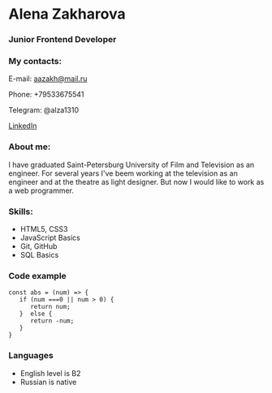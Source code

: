 # Alena Zakharova

### Junior Frontend Developer

### My contacts:

E-mail: aazakh@mail.ru

Phone: +79533675541

Telegram: @alza1310

[LinkedIn](https://www.linkedin.com/in/alena-zakharova-08442721a/)

### About me:

I have graduated Saint-Petersburg University of Film and Television as an engineer. For several years I've beem working at the television as an engineer and at the theatre as light designer. But now I would like to work as a web programmer.

### Skills:

-   HTML5, CSS3
-   JavaScript Basics
-   Git, GitHub
-   SQL Basics

### Code example

```
const abs = (num) => {
   if (num ===0 || num > 0) {
      return num;
   }  else {
      return -num;
   }
}
```

### Languages

-   English level is B2
-   Russian is native
